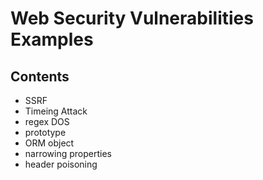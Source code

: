 # Web Security Vulnerabilities Examples

## Contents

- SSRF
- Timeing Attack
- regex DOS
- prototype
- ORM object
- narrowing properties
- header poisoning
